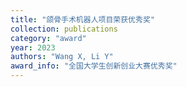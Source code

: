 ```yaml
---
title: "颌骨手术机器人项目荣获优秀奖"
collection: publications
category: "award"
year: 2023
authors: "Wang X, Li Y"
award_info: "全国大学生创新创业大赛优秀奖"
---
```

